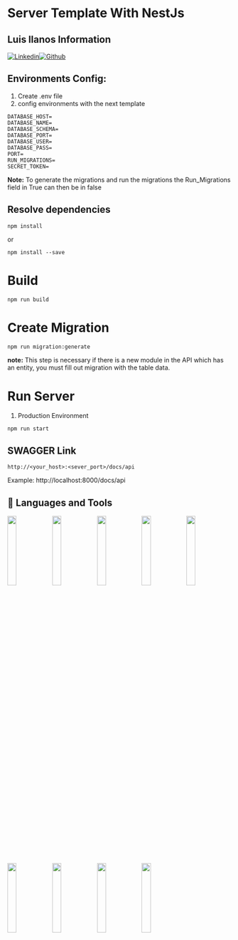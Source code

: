 # Server Template With NestJs

## Luis llanos Information
[![Linkedin](https://img.shields.io/badge/-LinkedIn-blue?style=flat&logo=Linkedin&logoColor=white)](https://www.linkedin.com/in/luis-alfonso-llanos-a64639206/)[![Github](https://img.shields.io/badge/-Github-000?style=flat&logo=Github&logoColor=white)](https://github.com/luisLlanos23)


## Environments Config:
1. Create .env file
2. config environments with the next template
```
DATABASE_HOST=
DATABASE_NAME=
DATABASE_SCHEMA=
DATABASE_PORT=
DATABASE_USER=
DATABASE_PASS=
PORT=
RUN_MIGRATIONS=
SECRET_TOKEN=
```
  __Note:__ To generate the migrations and run the migrations the Run_Migrations field in True can then be in false
## Resolve dependencies
```
npm install
```
or
```
npm install --save
```
# Build
```
npm run build
```
# Create Migration
```
npm run migration:generate
```
__note:__ This step is necessary if there is a new module in the API which has an entity, you must fill out migration with the table data.
# Run Server
1. Production Environment
```
npm run start
```

## SWAGGER Link
```
http://<your_host>:<sever_port>/docs/api
```
Example: http://localhost:8000/docs/api
## 📌 Languages and Tools
<code><img width="20%" src="https://www.vectorlogo.zone/logos/nodejs/nodejs-ar21.svg"></code><code><img width="20%" src="https://www.vectorlogo.zone/logos/nestjs/nestjs-ar21.svg"></code><code><code><img width="20%" src="https://www.vectorlogo.zone/logos/typescriptlang/typescriptlang-ar21.svg"></code><code><img width="20%" src="https://www.vectorlogo.zone/logos/postgresql/postgresql-ar21.svg"></code><code><img width="20%" src="https://www.vectorlogo.zone/logos/jestjsio/jestjsio-ar21.svg"></code><code><img width="20%" src="https://www.vectorlogo.zone/logos/git-scm/git-scm-ar21.svg"></code></code><code><img width=20% src="https://www.vectorlogo.zone/logos/terraformio/terraformio-ar21.svg"></code><code><img width="20%" src="https://www.vectorlogo.zone/logos/kubernetes/kubernetes-ar21.svg"></code><code><img width="20%" src="https://www.vectorlogo.zone/logos/docker/docker-ar21.svg"></code>